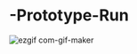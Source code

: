 # -Prototype-Run
![ezgif com-gif-maker](https://user-images.githubusercontent.com/84052199/130880216-e3aef0be-10ea-4986-9132-88f8870b551c.gif)
